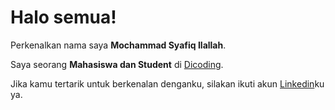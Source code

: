 # Halo semua! 

Perkenalkan nama saya **Mochammad Syafiq Ilallah**.<br>

Saya seorang **Mahasiswa dan Student** di [Dicoding](https://www.dicoding.com/).<br>

Jika kamu tertarik untuk berkenalan denganku, silakan ikuti akun [Linkedin](https://www.linkedin.com/in/mochammad-syafiq-ilallah-a157a224b/)ku ya.
